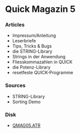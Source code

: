 # Quick Magazin 5  
  
### Articles  
- Impressum/Anleitung  
- Leserbriefe  
- Tips, Tricks & Bugs  
- die STRING-Library  
- Strings in der Anwendung  
- Fliesskommazahlen in QUICK  
- die Potenz-Library  
- resetfeste QUICK-Programme  
  
### Sources  
- STRING-Library  
- Sorting Demo  
  
### Disk  
- [QMAG05.ATR](attachments/QMAG05.ATR)  
  
